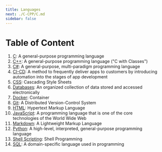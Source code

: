 ```yaml
---
title: Languages
next: ./C-CPP/C.md
sidebar: false
---
```


# Table of Content

1. [C](./C-CPP/C.md): A general-purpose programming language
2. [C++](./C-CPP/CPP.md): A general-purpose programming language ("C with Classes")
3. [C#](./C-Sharp/): A general-purpose, multi-paradigm programming language
4. [CI-CD](./CI-CD/): A method to frequently deliver apps to customers by introducing automation into the stages of app development
5. [CSS](./CSS/): Cascading Style Sheets
6. [Databases](./SQL/Databases/): An organized collection of data stored and accessed electronically
7. [Docker](./CD-CI/Docker/Docker.md): Container
8. [Git](./Git/): A Distributed Version-Control System
9. [HTML](./HTML/): Hypertext Markup Language
10. [JavaScript](./JavaScript/): A programming language that is one of the core technologies of the World Wide Web
11. [Markdown](./Markdown/): A Lightweight Markup Language
12. [Python](./Python/): A high-level, interpreted, general-purpose programming language
13. [Shell Scripting](./Shell-Scripting/): Shell Programming
14. [SQL](./SQL/SQL.md): A domain-specific language used in programming

